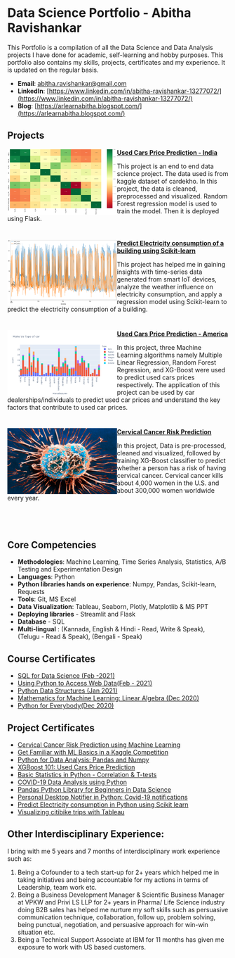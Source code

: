 # Data Science Portfolio - Abitha Ravishankar
This Portfolio is a compilation of all the Data Science and Data Analysis projects I have done for academic, self-learning and hobby purposes. This portfolio also contains my  skills, projects, certificates and my experience. It is updated on the regular basis.

- **Email**: [abitha.ravishankar@gmail.com](abitha.ravishankar@gmail.com)
- **LinkedIn**: [https://www.linkedin.com/in/abitha-ravishankar-13277072/](https://www.linkedin.com/in/abitha-ravishankar-13277072/)
- **Blog**: [https://arlearnabitha.blogspot.com/](https://arlearnabitha.blogspot.com/)

 ## Projects


<img align="left" width="250" height="150" src="https://github.com/arlearn-abitha/Portfolio/blob/master/Images/Used%20car%20price%20prediction%20-%20krish.png"> **[Used Cars Price Prediction - India](https://github.com/arlearn-abitha/Data-Science-Projects/tree/main/End%20to%20end%20data%20science%20project%20-%20Used%20car%20price%20prediction)**

This project is an end to end data science project. The data used is from kaggle dataset of cardekho. In this project, the data is cleaned, preprocessed and visualized. Random Forest regression model is used to train the model. Then it is deployed using Flask. 

#


<img align="left" width="250" height="150" src="https://github.com/arlearn-abitha/Portfolio/blob/master/Images/Predict%20Electric%20consumption.png"> **[Predict Electricity consumption of a building using Scikit-learn](https://github.com/arlearn-abitha/Data-Science-Projects/tree/main/K-Neighbor%20Regressor%20algorithm%20to%20predict%20electricity%20consumption)**

This project has helped me in gaining insights with time-series data generated from smart IoT devices, analyze the weather influence on electricity consumption, and apply a regression model using Scikit-learn to predict the electricity consumption of a building. 

#

<img align="left" width="250" height="150" src="https://github.com/arlearn-abitha/Portfolio/blob/master/Images/Used%20cars%20price%20predict.png"> **[Used Cars Price Prediction - America](https://github.com/arlearn-abitha/Data-Science-Projects/tree/main/XGBoost_101_Used_cars_price_prediction)**

In this project, three Machine Learning algorithms namely Multiple Linear Regression, Random Forest Regression, and XG-Boost were used to predict used cars prices respectively. The application of this project can be used by car dealerships/individuals to predict used car prices and understand the key factors that contribute to used car prices.

#

<img align="left" width="250" height="150" src="https://github.com/arlearn-abitha/Portfolio/blob/master/Images/Cervical-Cancer.jpg"> **[Cervical Cancer Risk Prediction](https://github.com/arlearn-abitha/Data-Science-Projects/tree/main/XGBoost_algorithm_to_predict_Cervical_cancer_risk)**
 
In this project, Data is pre-processed, cleaned and visualized, followed by training XG-Boost classifier to predict whether a person has a risk of having cervical cancer. Cervical cancer kills about 4,000 women in the U.S. and about 300,000 women worldwide every year. 

#

<br />
 
## Core Competencies

- **Methodologies**: Machine Learning, Time Series Analysis, Statistics, A/B Testing and Experimentation Design
- **Languages**: Python
- **Python libraries hands on experience**: Numpy, Pandas, Scikit-learn, Requests
- **Tools**: Git, MS Excel
- **Data Visualization**: Tableau, Seaborn, Plotly, Matplotlib & MS PPT
- **Deploying libraries** - Streamlit and Flask
- **Database** - SQL
- **Multi-lingual** : (Kannada, English & Hindi - Read, Write & Speak), (Telugu - Read & Speak), (Bengali - Speak)

## Course Certificates

- [SQL for Data Science (Feb -2021)](https://github.com/arlearn-abitha/Portfolio/blob/master/Certificates/Coursera%20FK648EZDWFLU.pdf)
- [Using Python to Access Web Data(Feb - 2021)](https://github.com/arlearn-abitha/Portfolio/blob/master/Certificates/Coursera%20X4WLRTQMUYY2.pdf)
- [Python Data Structures (Jan 2021)](https://github.com/arlearn-abitha/Portfolio/blob/master/Certificates/Coursera%20HJ5Q2FHR3BDY.pdf)
- [Mathematics for Machine Learning: Linear Algebra (Dec 2020)](https://github.com/arlearn-abitha/Portfolio/blob/master/Certificates/Coursera%207AZPVGHA4KU7.pdf)
- [Python for Everybody(Dec 2020)](https://github.com/arlearn-abitha/Portfolio/blob/master/Certificates/Coursera%20KWYYZNXASAQD.pdf)

## Project Certificates

- [Cervical Cancer Risk Prediction using Machine Learning](https://github.com/arlearn-abitha/Portfolio/blob/master/Certificates/Coursera%20YYY8FEZ6Z8RK.pdf)
- [Get Familiar with ML Basics in a Kaggle Competition](https://github.com/arlearn-abitha/Portfolio/blob/master/Certificates/Coursera%20G956ANQ85KWM.pdf)
- [Python for Data Analysis: Pandas and Numpy](https://github.com/arlearn-abitha/Portfolio/blob/master/Certificates/Coursera%203S5HEHWLXEPY.pdf)
- [XGBoost 101: Used Cars Price Prediction](https://github.com/arlearn-abitha/Portfolio/blob/master/Certificates/Coursera%20C53ARLKWA2VZ.pdf)
- [Basic Statistics in Python - Correlation & T-tests](https://github.com/arlearn-abitha/Portfolio/blob/master/Certificates/Coursera%20GATZN5WML586.pdf)
- [COVID-19 Data Analysis using Python](https://github.com/arlearn-abitha/Portfolio/blob/master/Certificates/Coursera%20YUZ32LVHJNM9.pdf)
- [Pandas Python Library for Beginners in Data Science](https://github.com/arlearn-abitha/Portfolio/blob/master/Certificates/Coursera%20MHTPK37697WJ.pdf)
- [Personal Desktop Notifier in Python: Covid-19 notifications](https://github.com/arlearn-abitha/Portfolio/blob/master/Certificates/Coursera%20S6YJJLVKP3A7.pdf)
- [Predict Electricity consumption in Python using Scikit learn](https://github.com/arlearn-abitha/Portfolio/blob/master/Certificates/Coursera%209GEX2W7VC858.pdf)
- [Visualizing citibike trips with Tableau ](https://github.com/arlearn-abitha/Portfolio/blob/master/Certificates/Coursera%20AJFLPQXVCULJ.pdf)

## Other Interdisciplinary Experience:

I bring with me 5 years and 7 months of interdisciplinary work experience such as:
1. Being a Cofounder to a tech start-up for 2+ years which helped me in taking initiatives and being accountable for my actions in terms of Leadership, team work etc.
2. Being a Business Development Manager & Scientific Business Manager at VPKW and Privi LS LLP for 2+ years in Pharma/ Life Science industry doing B2B sales has helped me nurture my soft skills such as persuasive communication technique, collaboration, follow up, problem solving, being punctual, negotiation, and persuasive approach for win-win situation etc. 
3. Being a Technical Support Associate at IBM for 11 months has given me exposure to work with US based customers.
